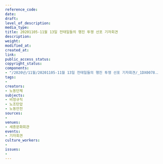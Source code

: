 ```yaml
---
reference_code: 
date: 
draft: 
level_of_description: 
media_type: 
title: 20201105-11월 13일 전태일들의 행진 투쟁 선포 기자회견
description: 
weight: 
modified_at: 
created_at: 
link: 
public_access_status: 
copyright_status: 
components:
- "/2020년/11월/20201105-11월 13일 전태일들의 행진 투쟁 선포 기자회견/_1DX0078.JPG"
tags:
- 
creators:
- 노동단체
subjects:
- 비정규직
- 노조탄압
- 노동안전
sources:
- 
venues:
- 세종문화회관
events:
- 기자회견
culture_workers:
- 
issues:
- 
---
```

